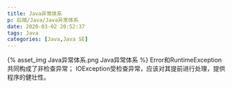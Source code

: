 ```yaml
---
title: Java异常体系
p: 后端/Java/Java异常体系
date: 2020-03-02 20:52:37
tags: Java
categories: [Java,Java SE]
---
```


{% asset_img Java异常体系.png Java异常体系 %}
Error和RuntimeException共同构成了非检查异常；
IOException受检查异常，应该对其提前进行处理，提供程序的健壮性。
